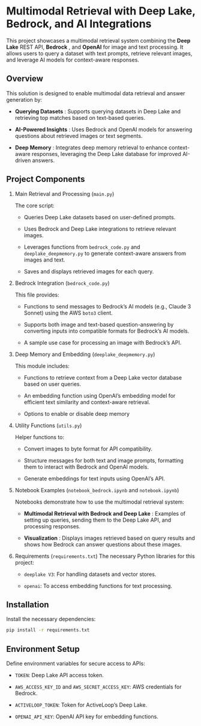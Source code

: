 
# Multimodal Retrieval with Deep Lake, Bedrock, and AI Integrations 
This project showcases a multimodal retrieval system combining the **Deep Lake**  REST API, **Bedrock** , and **OpenAI**  for image and text processing. It allows users to query a dataset with text prompts, retrieve relevant images, and leverage AI models for context-aware responses.
## Overview 

This solution is designed to enable multimodal data retrieval and answer generation by:
 
- **Querying Datasets** : Supports querying datasets in Deep Lake and retrieving top matches based on text-based queries.
 
- **AI-Powered Insights** : Uses Bedrock and OpenAI models for answering questions about retrieved images or text segments.
 
- **Deep Memory** : Integrates deep memory retrieval to enhance context-aware responses, leveraging the Deep Lake database for improved AI-driven answers.

## Project Components 
1. Main Retrieval and Processing (`main.py`)

    The core script:

    - Queries Deep Lake datasets based on user-defined prompts.

    - Uses Bedrock and Deep Lake integrations to retrieve relevant images.
    
    - Leverages functions from `bedrock_code.py` and `deeplake_deepmemory.py` to generate context-aware answers from images and text.

    - Saves and displays retrieved images for each query.
2. Bedrock Integration (`bedrock_code.py`)

    This file provides:
    
    - Functions to send messages to Bedrock’s AI models (e.g., Claude 3 Sonnet) using the AWS `boto3` client.

    - Supports both image and text-based question-answering by converting inputs into compatible formats for Bedrock’s AI models.

    - A sample use case for processing an image with Bedrock’s API.
3. Deep Memory and Embedding (`deeplake_deepmemory.py`)

    This module includes:

    - Functions to retrieve context from a Deep Lake vector database based on user queries.

    - An embedding function using OpenAI’s embedding model for efficient text similarity and context-aware retrieval.

    - Options to enable or disable deep memory


4. Utility Functions (`utils.py`)

    Helper functions to:

    - Convert images to byte format for API compatibility.

    - Structure messages for both text and image prompts, formatting them to interact with Bedrock and OpenAI models.

    - Generate embeddings for text inputs using OpenAI’s API.

5. Notebook Examples (`notebook_bedrock.ipynb` and `notebook.ipynb`)

    Notebooks demonstrate how to use the multimodal retrieval system:
 
    - **Multimodal Retrieval with Bedrock and Deep Lake** : Examples of setting up queries, sending them to the Deep Lake API, and processing responses.
    
    - **Visualization** : Displays images retrieved based on query results and shows how Bedrock can answer questions about these images.
6. Requirements (`requirements.txt`)
The necessary Python libraries for this project:
 
    - `deeplake V3`: For handling datasets and vector stores.
    
    - `openai`: To access embedding functions for text processing.

## Installation 

Install the necessary dependencies:


```bash
pip install -r requirements.txt
```

## Environment Setup 

Define environment variables for secure access to APIs:
 
- `TOKEN`: Deep Lake API access token.
 
- `AWS_ACCESS_KEY_ID` and `AWS_SECRET_ACCESS_KEY`: AWS credentials for Bedrock.
 
- `ACTIVELOOP_TOKEN`: Token for ActiveLoop’s Deep Lake.
 
- `OPENAI_API_KEY`: OpenAI API key for embedding functions.

